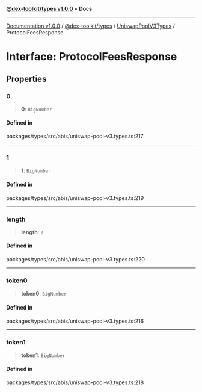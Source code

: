 [**@dex-toolkit/types v1.0.0**](../../../README.md) • **Docs**

***

[Documentation v1.0.0](../../../../../packages.md) / [@dex-toolkit/types](../../../README.md) / [UniswapPoolV3Types](../README.md) / ProtocolFeesResponse

# Interface: ProtocolFeesResponse

## Properties

### 0

> **0**: `BigNumber`

#### Defined in

packages/types/src/abis/uniswap-pool-v3.types.ts:217

***

### 1

> **1**: `BigNumber`

#### Defined in

packages/types/src/abis/uniswap-pool-v3.types.ts:219

***

### length

> **length**: `2`

#### Defined in

packages/types/src/abis/uniswap-pool-v3.types.ts:220

***

### token0

> **token0**: `BigNumber`

#### Defined in

packages/types/src/abis/uniswap-pool-v3.types.ts:216

***

### token1

> **token1**: `BigNumber`

#### Defined in

packages/types/src/abis/uniswap-pool-v3.types.ts:218
